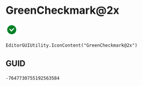 # GreenCheckmark@2x
![](/img/GreenCheckmark@2x.png)

``` CSharp
EditorGUIUtility.IconContent("GreenCheckmark@2x")
```
## GUID
```
-7647730755192563584
```
